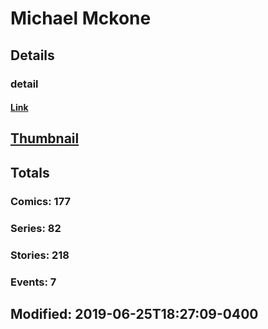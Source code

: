 # Michael  Mckone 
## Details
### detail
#### [Link](http://marvel.com/comics/creators/9137/michael_mckone?utm_campaign=apiRef&utm_source=225578a89fc76f3d20fbffda5d17a88d)
## [Thumbnail](http://i.annihil.us/u/prod/marvel/i/mg/9/80/4bb7c9076c4f2.jpg)
## Totals
### Comics: 177
### Series: 82
### Stories: 218
### Events: 7
## Modified: 2019-06-25T18:27:09-0400